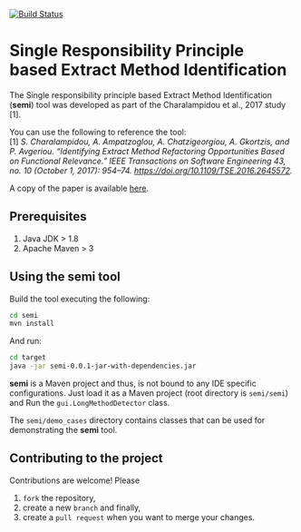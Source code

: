 [![Build Status](https://travis-ci.com/AntonisGkortzis/semi.svg?token=G9zDqfcXKyqNsWnKiyZr&branch=master)](https://travis-ci.com/AntonisGkortzis/semi)

# Single Responsibility Principle based Extract Method Identification
The Single responsibility principle based Extract Method Identification (__semi__) tool 
was developed as part of the Charalampidou et al., 2017 study [1].

You can use the following to reference the tool: <br>
[1] _S. Charalampidou, A. Ampatzoglou, A. Chatzigeorgiou, A. Gkortzis, and P. Avgeriou. “Identifying Extract Method Refactoring Opportunities Based on Functional Relevance.” IEEE Transactions on Software Engineering 43, no. 10 (October 1, 2017): 954–74. https://doi.org/10.1109/TSE.2016.2645572._

A copy of the paper is available [here](http://users.uom.gr/~a.ampatzoglou/papers/charalampidou2017tse.pdf).

## Prerequisites 
1. Java JDK > 1.8
2. Apache Maven > 3

## Using the semi tool
Build the tool executing the following:
```bash
cd semi
mvn install
```
And run:
```bash
cd target
java -jar semi-0.0.1-jar-with-dependencies.jar
```

__semi__ is a Maven project and thus, is not bound to any IDE specific configurations.
Just load it as a Maven project (root directory is ```semi/semi```) and Run the ```gui.LongMethodDetector``` class.

The ```semi/demo_cases``` directory contains classes 
that can be used for demonstrating the __semi__ tool. 

## Contributing to the project
Contributions are welcome! Please 
1. ```fork``` the repository, 
2. create a new ```branch``` and finally,
3. create a ```pull request``` when you want to merge your changes. 
